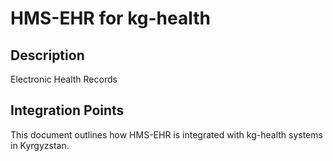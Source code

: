 # HMS-EHR for kg-health

## Description

Electronic Health Records

## Integration Points

This document outlines how HMS-EHR is integrated with kg-health systems in Kyrgyzstan.
